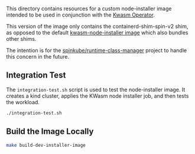 This directory contains resources for a custom node-installer image
intended to be used in conjunction with the [Kwasm Operator](https://github.com/KWasm/kwasm-operator).

This version of the image only contains the containerd-shim-spin-v2 shim, as
opposed to the default [kwasm-node-installer image](https://github.com/KWasm/kwasm-node-installer)
which also bundles other shims.

The intention is for the [spinkube/runtime-class-manager](https://github.com/spinkube/runtime-class-manager)
project to handle this concern in the future.

## Integration Test

The `integration-test.sh` script is used to test the node-installer image.
It creates a kind cluster, applies the KWasm node installer job, and then tests
the workload.

```bash
./integration-test.sh
```

## Build the Image Locally

```bash
make build-dev-installer-image
```

